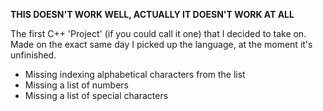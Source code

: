 **THIS DOESN'T WORK WELL, ACTUALLY IT DOESN'T WORK AT ALL**

The first C++ 'Project' (if you could call it one) that I decided to take on. Made on the exact same day I picked up the language, at the moment it's unfinished.
 - Missing indexing alphabetical characters from the list
 - Missing a list of numbers
 - Missing a list of special characters

